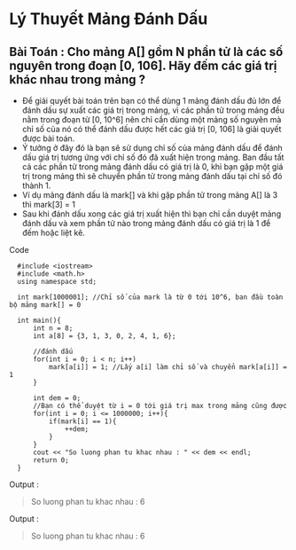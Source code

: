 # Lý Thuyết Mảng Đánh Dấu

## Bài Toán : Cho mảng A[] gồm N phần tử là các số nguyên trong đoạn [0, 106]. Hãy đếm các giá trị khác nhau trong mảng ? 
- Để giải quyết bài toán trên bạn có thể dùng 1 mảng đánh dấu đủ lớn để đánh dấu sự xuất các giá trị trong mảng, vì các phần tử trong mảng đều nằm trong đoạn từ [0, 10^6] nên chỉ cần dùng một mảng số nguyên mà chỉ số của nó có thể đánh dấu được hết các giá trị [0, 106] là giải quyết được bài toán.
- Ý tưởng ở đây đó là bạn sẽ sử dụng chỉ số của mảng đánh dấu để đánh dấu giá trị tương ứng với chỉ số đó đã xuất hiện trong mảng. Ban đầu tất cả các phần tử trong mảng đánh dấu có giá trị là 0, khi bạn gặp một giá trị trong mảng thì sẽ chuyển phần tử trong mảng đánh dấu tại chỉ số đó thành 1.
- Ví dụ mảng đánh dấu là mark[] và khi gặp phần tử trong mảng A[] là 3 thì mark[3] = 1
- Sau khi đánh dấu xong các giá trị xuất hiện thì bạn chỉ cần duyệt mảng đánh dấu và xem phần tử nào trong mảng đánh dấu có giá trị là 1 để đếm hoặc liệt kê.

Code 

      #include <iostream>
      #include <math.h>
      using namespace std;
      
      int mark[1000001]; //Chỉ số của mark là từ 0 tới 10^6, ban đầu toàn bộ mảng mark[] = 0
      
      int main(){
          int n = 8;
          int a[8] = {3, 1, 3, 0, 2, 4, 1, 6};
          
          //đánh dấu
          for(int i = 0; i < n; i++)
              mark[a[i]] = 1; //Lấy a[i] làm chỉ số và chuyển mark[a[i]] = 1
          }
          
          int dem = 0;
          //Bạn có thể duyệt từ i = 0 tới giá trị max trong mảng cũng được
          for(int i = 0; i <= 1000000; i++){
              if(mark[i] == 1){
                  ++dem;
              }
          }
          cout << "So luong phan tu khac nhau : " << dem << endl;
          return 0;
      }

Output : 

> So luong phan tu khac nhau : 6

Output : 

> So luong phan tu khac nhau : 6
